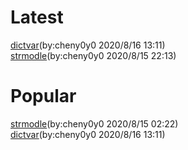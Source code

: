 # Latest
[dictvar](https://144881-studios.github.io/pymodule/module/dictvar)\(by:cheny0y0 2020/8/16 13:11\)  
[strmodle](https://144881-studios.github.io/pymodule/module/strmodle)\(by:cheny0y0 2020/8/15 22:13\)
# Popular
[strmodle](https://144881-studios.github.io/pymodule/module/strmodle)\(by:cheny0y0 2020/8/15 02:22\)  
[dictvar](https://144881-studios.github.io/pymodule/module/dictvar)\(by:cheny0y0 2020/8/16 13:11\)
